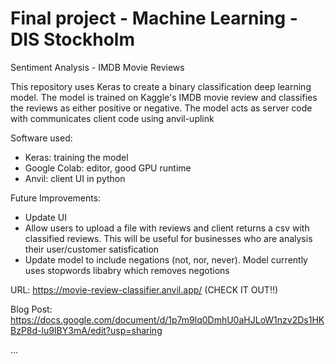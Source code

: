 Final project - Machine Learning - DIS Stockholm
=================================

Sentiment Analysis - IMDB Movie Reviews 

This repository uses Keras to create a binary classification deep learning model. The model is trained on Kaggle's IMDB movie review and classifies the reviews as either positive or negative. The model acts as server code with communicates client code using anvil-uplink

Software used: 
- Keras: training the model
- Google Colab: editor, good GPU runtime
- Anvil: client UI in python

Future Improvements:
- Update UI
- Allow users to upload a file with reviews and client returns a csv with classified reviews. This will be useful for businesses who are analysis their user/customer satisfication
- Update model to include negations (not, nor, never). Model currently uses stopwords libabry which removes negotions

URL: https://movie-review-classifier.anvil.app/ (CHECK IT OUT!!)

Blog Post: https://docs.google.com/document/d/1p7m9lq0DmhU0aHJLoW1nzv2Ds1HKBzP8d-lu9IBY3mA/edit?usp=sharing




...
